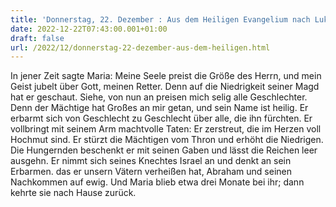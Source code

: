 ```yaml
---
title: 'Donnerstag, 22. Dezember : Aus dem Heiligen Evangelium nach Lukas - Lk 1,46-56.'
date: 2022-12-22T07:43:00.001+01:00
draft: false
url: /2022/12/donnerstag-22-dezember-aus-dem-heiligen.html
---
```


In jener Zeit sagte Maria: Meine Seele preist die Größe des Herrn, und mein Geist jubelt über Gott, meinen Retter. Denn auf die Niedrigkeit seiner Magd hat er geschaut. Siehe, von nun an preisen mich selig alle Geschlechter. Denn der Mächtige hat Großes an mir getan, und sein Name ist heilig. Er erbarmt sich von Geschlecht zu Geschlecht über alle, die ihn fürchten. Er vollbringt mit seinem Arm machtvolle Taten: Er zerstreut, die im Herzen voll Hochmut sind. Er stürzt die Mächtigen vom Thron und erhöht die Niedrigen. Die Hungernden beschenkt er mit seinen Gaben und lässt die Reichen leer ausgehn. Er nimmt sich seines Knechtes Israel an und denkt an sein Erbarmen. das er unsern Vätern verheißen hat, Abraham und seinen Nachkommen auf ewig. Und Maria blieb etwa drei Monate bei ihr; dann kehrte sie nach Hause zurück.